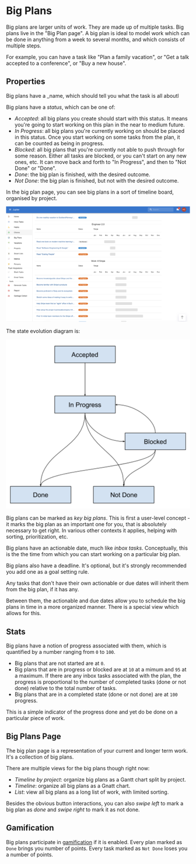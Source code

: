 # Big Plans

Big plans are larger units of work. They are made up of multiple tasks. Big plans
live in the "Big Plan page". A big plan is ideal to model work which can be done
in anything from a week to several months, and which consists of multiple steps.

For example, you can have a task like "Plan a family vacation", or "Get a talk
accepted to a conference", or "Buy a new house".

## Properties

Big plans have a _name, which should tell you what the task is all aboutl

Big plans have a _status_, which can be one of:

* _Accepted_: all big plans you create should start with this status. It means you're
  going to start working on this plan in the near to medium future.
* _In Progress_: all big plans you're currently working on should be placed in this
  status. Once you start working on some tasks from the plan, it can be counted as being
  in progress.
* _Blocked_: all big plans that you're currently not able to push through for some reason.
  Either all tasks are blocked, or you can't start on any new ones, etc. It can move back
  and forth to "In Progress", and then to "Not Done" or "Done".
* _Done_: the big plan is finished, with the desired outcome.
* _Not Done_: the big plan is finished, but not with the desired outcome.

In the big plan page, you can see big plans in a sort of timeline board, organised by project.

![Big plans image](../assets/index-big-plans-timeline.png)

The state evolution diagram is:

![Big plan states](../assets/concepts-big-plan-states.png)

Big plans can be marked as _key big plans_. This is first a user-level concept - it
marks the big plan as an important one for you, that is absolutely necessary to get
right. In various other contexts it applies, helping with sorting, prioritization, etc.

Big plans have an actionable date, much like _inbox tasks_. Conceptually, this is the the
time from which you can start working on a particular big plan.

Big plans also have a deadline. It's optional, but it's strongly recommended you add one
as a goal setting rule.

Any tasks that don't have their own actionable or due dates will inherit them from the big
plan, if it has any.

Between them, the actionable and due dates allow you to schedule the big plans in time in
a more organized manner. There is a special view which allows for this.

## Stats

Big plans have a notion of progress associated with them, which is quantified by a number
ranging from `0` to `100`. 

* Big plans that are not started are at `0`.
* Big plans that are in progress or blocked are at `10` at a mimum and `95` at a maximum.
  If there are any inbox tasks associated with the plan, the progress is proportional to the
  number of completed tasks (done or not done) relative to the total number of tasks.
* Big plans that are in a completed state (done or not done) are at `100` progress.

This is a simple indicator of the progress done and yet do be done on a particular
piece of work.

## Big Plans Page

The big plan page is a representation of your current and longer term work. It's a
collection of big plans.

There are multiple views for the big plans though right now:

* _Timeline by project_: organize big plans as a Gantt chart split by project.
* _Timeline_: organize all big plans as a Gnatt chart.
* _List_: view all big plans as a long list of work, with limited sorting.

Besides the obvious button interactions, you can also _swipe left_ to mark a big plan as _done_ and
_swipe right_ to mark it as not done.

## Gamification

Big plans participate in [gamification](gamification.md) if it is enabled. Every plan
marked as `Done` brings you number of points. Every task marked as `Not Done` loses you a number
of points.
